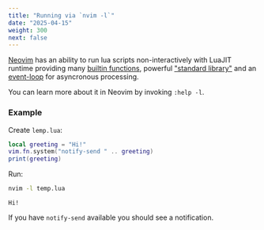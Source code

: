 ```yaml
---
title: "Running via `nvim -l`"
date: "2025-04-15"
weight: 300
next: false
---
```


[Neovim](https://neovim.io/) has an ability to run lua scripts non-interactively
with LuaJIT runtime providing many [builtin functions](https://neovim.io/doc/user/builtin.html),
powerful ["standard library"](https://neovim.io/doc/user/lua.html#_lua-standard-modules)
and an [event-loop](https://neovim.io/doc/user/lua.html#vim.uv)
for asyncronous processing.

You can learn more about it in Neovim by invoking `:help -l`.

### Example

Create `lemp.lua`:

```lua {linenos=inline}
local greeting = "Hi!"
vim.fn.system("notify-send " .. greeting)
print(greeting)
```

Run:

```bash
nvim -l temp.lua
```

```console {.output}
Hi!
```

If you have `notify-send` available you should see a notification.
